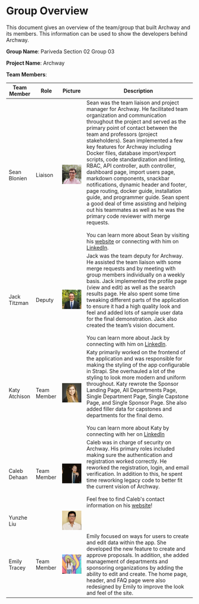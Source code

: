 # Group Overview

This document gives an overview of the team/group that built Archway and its members. This information can be used to show the developers behind Archway.

**Group Name**: Pariveda Section 02 Group 03

**Project Name**: Archway

**Team Members**:

| Team Member   | Role    | Picture                       | Description                                                  |
| ------------- | ------- | ----------------------------- | ------------------------------------------------------------ |
| Sean Blonien  | Liaison | ![Picture](images/sean.png)   | Sean was the team liaison and project manager for Archway. He facilitated team organization and communication throughout the project and served as the primary point of contact between the team and professors (project stakeholders). Sean implemented a few key features for Archway including Docker files, database import/export scripts, code standardization and linting, RBAC, API controller, auth controller, dashboard page, import users page, markdown components, snackbar notifications, dynamic header and footer, page routing, docker guide, installation guide, and programmer guide. Sean spent a good deal of time assisting and helping out his teammates as well as he was the primary code reviewer with merge requests. <br/><br/> You can learn more about Sean by visiting his [website](https://www.seanblonien.com/) or connecting with him on [LinkedIn](https://www.linkedin.com/in/seanblonien/). |
| Jack Titzman  | Deputy  | ![Picture](images/jack.png)   | Jack was the team deputy for Archway. He assisted the team liaison with some merge requests and by meeting with group members individually on a weekly basis. Jack implemented the profile page (view and edit) as well as the search results page. He also spent some time tweaking different parts of the application to ensure it had a high quality look and feel and added lots of sample user data for the final demonstration. Jack also created the team’s vision document.<br /><br />You can learn more about Jack by connecting with him on [LinkedIn](https://www.linkedin.com/in/jrt0799/). |
| Katy Atchison | Team Member | ![Picture](images/katy.png)   | Katy primarily worked on the frontend of the application and was responsible for making the styling of the app configurable in Strapi. She overhauled a lot of the styling to look more modern and uniform throughout. Katy rewrote the Sponsor Landing Page, All Departments Page, Single Department Page, Single Capstone Page, and Single Sponsor Page. She also added filler data for capstones and departments for the final demo.<br/><br/> You can learn more about Katy by connecting with her on [LinkedIn](https://www.linkedin.com/in/katherine-atchison) |
| Caleb Dehaan  | Team Member | ![Picture](images/caleb.png)  | Caleb was in charge of security on Archway. His primary roles included making sure the authentication and registration worked correctly. He reworked the registration, login, and email verification. In addition to this, he spent time reworking legacy code to better fit the current vision of Archway. <br /><br /> Feel free to find Caleb's contact information on his [website](https://www.calebdehaan.com)! |
| Yunzhe Liu    |         | ![Picture](images/yunzhe.png) |                                                              |
| Emily Tracey  | Team Member | ![Picture](images/emily.png)  |Emily focused on ways for users to create and edit data within the app. She developed the new feature to create and approve proposals. In addition, she added management of departments and sponsoring organizations by adding the ability to edit and create. The home page, header, and FAQ page were also redesigned by Emily to improve the look and feel of the site.                                                              |
